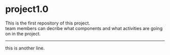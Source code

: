 # project1.0
This is the first repository of this project.<br>
team members can decribe what components and what activities are going on in the project.
<hr>
this is another line.
